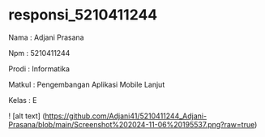 # responsi_5210411244

Nama    : Adjani Prasana

Npm     : 5210411244

Prodi   : Informatika

Matkul  : Pengembangan Aplikasi Mobile Lanjut

Kelas   : E

! [alt text] (https://github.com/Adjani41/5210411244_Adjani-Prasana/blob/main/Screenshot%202024-11-06%20195537.png?raw=true)

